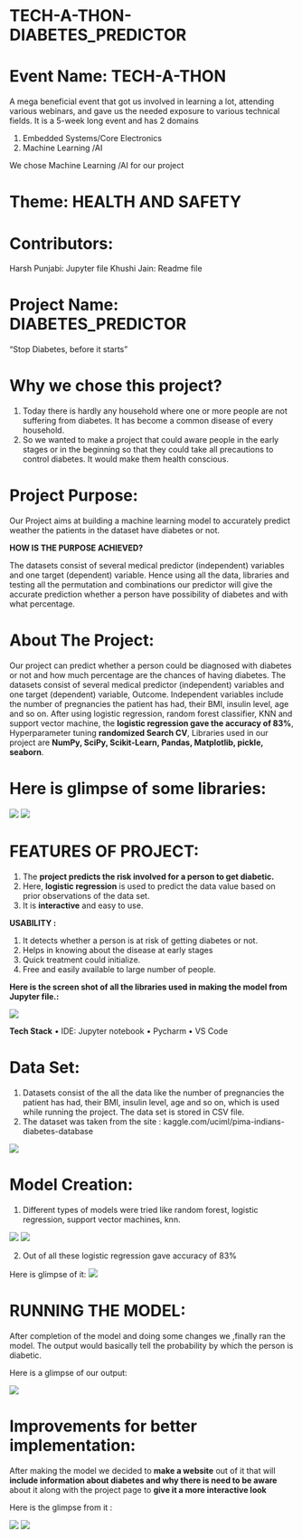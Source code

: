 # TECH-A-THON-DIABETES_PREDICTOR

# Event Name:  TECH-A-THON

A mega beneficial event that got us involved in learning a lot, attending various webinars, and gave us the needed exposure to various technical fields. It is a 5-week long event and has 2 domains

1.	Embedded Systems/Core Electronics
2.	Machine Learning /AI

We chose Machine Learning /AI for our project 

# Theme: HEALTH AND SAFETY

# Contributors:

  Harsh Punjabi: Jupyter file
  Khushi Jain: Readme file

# Project Name: DIABETES_PREDICTOR

“Stop Diabetes, before it starts”

# Why we chose this project?

1.  Today there is hardly any household where one or more people are not suffering from diabetes. It has become a common disease of every household.
2.  So we wanted to make a project that could aware people in the early stages or in the beginning so that they could take all precautions to control diabetes. It would make them health conscious.

# Project Purpose:

Our Project aims at building a machine learning model to accurately predict weather the patients in the dataset have diabetes or not.

**HOW IS THE PURPOSE ACHIEVED?**

The datasets consist of several medical predictor (independent) variables and one target (dependent) variable. Hence using all the data, libraries and testing all the permutation and combinations our predictor will give the accurate prediction whether a person have possibility of diabetes and with what percentage.

# About The Project:

Our project can predict whether a person could be diagnosed with diabetes or not and how much percentage are the chances of having diabetes. The datasets consist of several medical predictor (independent) variables and one target (dependent) variable, Outcome. Independent variables include the number of pregnancies the patient has had, their BMI, insulin level, age and so on. After using logistic regression, random forest classifier, KNN and support vector machine, the **logistic regression gave the accuracy of 83%**, Hyperparameter tuning **randomized Search CV**, Libraries used in our project are **NumPy, SciPy, Scikit-Learn, Pandas, Matplotlib, pickle, seaborn**.

# Here is glimpse of some libraries:

<img src="url/images\1.jpg">

<img src="url/images\2.png">

# FEATURES OF PROJECT:

1.	The **project predicts the risk involved for a person to get diabetic.**
2.	Here, **logistic regression** is used to predict the data value based on prior observations of the data set.
3.	It is **interactive** and easy to use.

**USABILITY :**
           
1.	It detects whether a person is at risk of getting diabetes or not.
2.	Helps in knowing about the disease at early stages
3.	Quick treatment could initialize.
4.	Free and easily available to large number of people.

**Here is the screen shot of all the libraries used in making the model from Jupyter file.:**

<img src="url/images\3.png">

**Tech Stack**
•	IDE: Jupyter notebook
•	Pycharm
•	VS Code

# Data Set:

1.	Datasets consist of the all the data like the number of pregnancies the patient has had, their BMI, insulin level, age and so on, which is used while running the project. The data set is stored in CSV file.
2.	The dataset was taken from the site : 
kaggle.com/uciml/pima-indians-diabetes-database

<img src="url/images\4.png">

# Model Creation:

1.	Different types of models were tried like random forest, logistic regression, support vector machines, knn.

<img src="url/images\5.png">
<img src="url/images\6.png">

2.	Out of all these logistic regression gave accuracy of 83%

   Here is glimpse of it:
<img src="url/images\7.png">

# RUNNING THE MODEL:

After completion of the model and doing some changes we ,finally ran the model. The output would basically tell the probability by which the person is diabetic.

Here is a glimpse of our output:

<img src="url/images\8.png">

# Improvements for better implementation:

After making the model we decided to **make a website** out of it that will **include information about diabetes and why there is need to be aware** about it along with the project page to **give it a more interactive look**

Here is the glimpse from it : 

<img src="url/images\9.png">

<img src="url/images\10.png">















